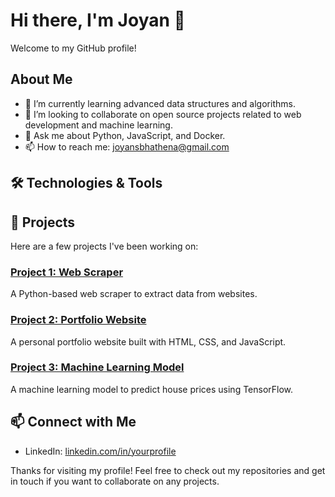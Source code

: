 # Hi there, I'm Joyan 👋

Welcome to my GitHub profile!

## About Me
- 🌱 I’m currently learning advanced data structures and algorithms.
- 👯 I’m looking to collaborate on open source projects related to web development and machine learning.
- 💬 Ask me about Python, JavaScript, and Docker.
- 📫 How to reach me: [joyansbhathena@gmail.com](mailto:joyansbhathena@gmail.com)

## 🛠️ Technologies & Tools

## 🚀 Projects
Here are a few projects I've been working on:

### [Project 1: Web Scraper](https://github.com/Joyan9/web-scraper)
A Python-based web scraper to extract data from websites.

### [Project 2: Portfolio Website](https://github.com/Joyan9/portfolio-website)
A personal portfolio website built with HTML, CSS, and JavaScript.

### [Project 3: Machine Learning Model](https://github.com/Joyan9/ml-model)
A machine learning model to predict house prices using TensorFlow.

## 📫 Connect with Me
- LinkedIn: [linkedin.com/in/yourprofile](https://linkedin.com/in/yourprofile)

Thanks for visiting my profile! Feel free to check out my repositories and get in touch if you want to collaborate on any projects.
